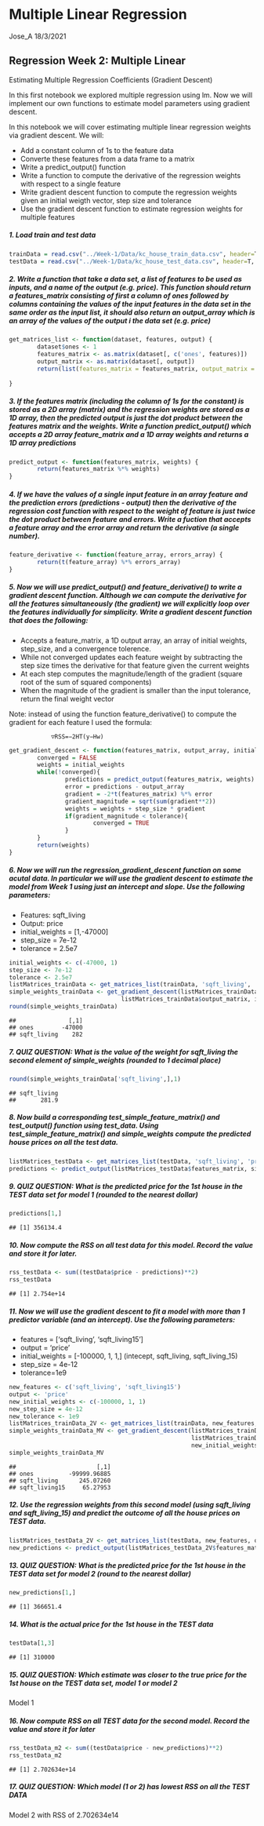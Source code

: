 Multiple Linear Regression
================
Jose\_A
18/3/2021

## Regression Week 2: Multiple Linear

Estimating Multiple Regression Coefficients (Gradient Descent)

In this first notebook we explored multiple regression using lm. Now we
will implement our own functions to estimate model parameters using
gradient descent.

In this notebook we will cover estimating multiple linear regression
weights via gradient descent. We will:

  - Add a constant column of 1s to the feature data
  - Converte these features from a data frame to a matrix
  - Write a predict\_output() function
  - Write a function to compute the derivative of the regression weights
    with respect to a single feature
  - Write gradient descent function to compute the regression weights
    given an initial weigth vector, step size and tolerance
  - Use the gradient descent function to estimate regression weights for
    multiple features

##### 1\. Load train and test data

``` r
trainData = read.csv("../Week-1/Data/kc_house_train_data.csv", header=T, sep=",")
testData = read.csv("../Week-1/Data/kc_house_test_data.csv", header=T, sep=",")
```

##### 2\. Write a function that take a data set, a list of features to be used as inputs, and a name of the output (e.g. price). This function should return a features\_matrix consisting of first a column of ones followed by columns containing the values of the input features in the data set in the same order as the input list, it should also return an output\_array which is an array of the values of the output i the data set (e.g. price)

``` r
get_matrices_list <- function(dataset, features, output) {
        dataset$ones <- 1
        features_matrix <- as.matrix(dataset[, c('ones', features)])
        output_matrix <- as.matrix(dataset[, output])
        return(list(features_matrix = features_matrix, output_matrix = output_matrix))
        
}
```

##### 3\. If the features matrix (including the column of 1s for the constant) is stored as a 2D array (matrix) and the regression weights are stored as a 1D array, then the predicted output is just the dot product between the features matrix and the weights. Write a function predict\_output() which accepts a 2D array feature\_matrix and a 1D array weights and returns a 1D array predictions

``` r
predict_output <- function(features_matrix, weights) {
        return(features_matrix %*% weights)
}
```

##### 4\. If we have the values of a single input feature in an array feature and the prediction errors (predictions - output) then the derivative of the regression cost function with respect to the weight of feature is just twice the dot product between feature and errors. Write a fuction that accepts a feature array and the error array and return the derivative (a single number).

``` r
feature_derivative <- function(feature_array, errors_array) {
        return(t(feature_array) %*% errors_array)
}
```

##### 5\. Now we will use predict\_output() and feature\_derivative() to write a gradient descent function. Although we can compute the derivative for all the features simultaneously (the gradient) we will explicitly loop over the features individually for simplicity. Write a gradient descent function that does the following:

  - Accepts a feature\_matrix, a 1D output array, an array of initial
    weights, step\_size, and a convergence tolerence.
  - While not converged updates each feature weight by subtracting the
    step size times the derivative for that feature given the current
    weights
  - At each step computes the magnitude/length of the gradient (square
    root of the sum of squared components)
  - When the magnitude of the gradient is smaller than the input
    tolerance, return the final weight vector

Note: instead of using the function feature\_derivative() to compute the
gradient for each feature I used the formula:

``` 
            ▽RSS=−2HT(y−Hw)
```

``` r
get_gradient_descent <- function(features_matrix, output_array, initial_weights, step_size, tolerance) {
        converged = FALSE 
        weights = initial_weights
        while(!converged){
                predictions = predict_output(features_matrix, weights)
                error = predictions - output_array
                gradient = -2*t(features_matrix) %*% error
                gradient_magnitude = sqrt(sum(gradient**2))
                weights = weights + step_size * gradient
                if(gradient_magnitude < tolerance){
                        converged = TRUE
                }
        }
        return(weights) 
}
```

##### 6\. Now we will run the regression\_gradient\_descent function on some acutal data. In particular we will use the gradient descent to estimate the model from Week 1 using just an intercept and slope. Use the following parameters:

  - Features: sqft\_living
  - Output: price
  - initial\_weights = \[1,-47000\]
  - step\_size = 7e-12
  - tolerance = 2.5e7

<!-- end list -->

``` r
initial_weights <- c(-47000, 1)
step_size <- 7e-12
tolerance <- 2.5e7
listMatrices_trainData <- get_matrices_list(trainData, 'sqft_living', 'price')
simple_weights_trainData <- get_gradient_descent(listMatrices_trainData$features_matrix, 
                                listMatrices_trainData$output_matrix, initial_weights, step_size, tolerance)
round(simple_weights_trainData)
```

    ##               [,1]
    ## ones        -47000
    ## sqft_living    282

##### 7\. QUIZ QUESTION: What is the value of the weight for sqft\_living the second element of simple\_weights (rounded to 1 decimal place)

``` r
round(simple_weights_trainData['sqft_living',],1)
```

    ## sqft_living 
    ##       281.9

##### 8\. Now build a corresponding test\_simple\_feature\_matrix() and test\_output() function using test\_data. Using test\_simple\_feature\_matrix() and simple\_weights compute the predicted house prices on all the test data.

``` r
listMatrices_testData <- get_matrices_list(testData, 'sqft_living', 'price')
predictions <- predict_output(listMatrices_testData$features_matrix, simple_weights_trainData)
```

##### 9\. QUIZ QUESTION: What is the predicted price for the 1st house in the TEST data set for model 1 (rounded to the nearest dollar)

``` r
predictions[1,]
```

    ## [1] 356134.4

##### 10\. Now compute the RSS on all test data for this model. Record the value and store it for later.

``` r
rss_testData <- sum((testData$price - predictions)**2)
rss_testData
```

    ## [1] 2.754e+14

##### 11\. Now we will use the gradient descent to fit a model with more than 1 predictor variable (and an intercept). Use the following parameters:

  - features = \[‘sqft\_living’, ‘sqft\_living15’\]
  - output = ‘price’
  - initial\_weights = \[-100000, 1, 1,\] (intecept, sqft\_living,
    sqft\_living\_15)
  - step\_size = 4e-12
  - tolerance=1e9

<!-- end list -->

``` r
new_features <- c('sqft_living', 'sqft_living15')
output <- 'price'
new_initial_weights <- c(-100000, 1, 1)
new_step_size = 4e-12
new_tolerance <- 1e9
listMatrices_trainData_2V <- get_matrices_list(trainData, new_features, output)
simple_weights_trainData_MV <- get_gradient_descent(listMatrices_trainData_2V$features_matrix, 
                                                    listMatrices_trainData_2V$output_matrix,
                                                    new_initial_weights, new_step_size, new_tolerance)
simple_weights_trainData_MV
```

    ##                       [,1]
    ## ones          -99999.96885
    ## sqft_living      245.07260
    ## sqft_living15     65.27953

##### 12\. Use the regression weights from this second model (using sqft\_living and sqft\_living\_15) and predict the outcome of all the house prices on TEST data.

``` r
listMatrices_testData_2V <- get_matrices_list(testData, new_features, output)
new_predictions <- predict_output(listMatrices_testData_2V$features_matrix, simple_weights_trainData_MV)
```

##### 13\. QUIZ QUESTION: What is the predicted price for the 1st house in the TEST data set for model 2 (round to the nearest dollar)

``` r
new_predictions[1,]
```

    ## [1] 366651.4

##### 14\. What is the actual price for the 1st house in the TEST data

``` r
testData[1,3]
```

    ## [1] 310000

##### 15\. QUIZ QUESTION: Which estimate was closer to the true price for the 1st house on the TEST data set, model 1 or model 2

Model 1

##### 16\. Now compute RSS on all TEST data for the second model. Record the value and store it for later

``` r
rss_testData_m2 <- sum((testData$price - new_predictions)**2)
rss_testData_m2
```

    ## [1] 2.702634e+14

##### 17\. QUIZ QUESTION: Which model (1 or 2) has lowest RSS on all the TEST DATA

Model 2 with RSS of 2.702634e14
